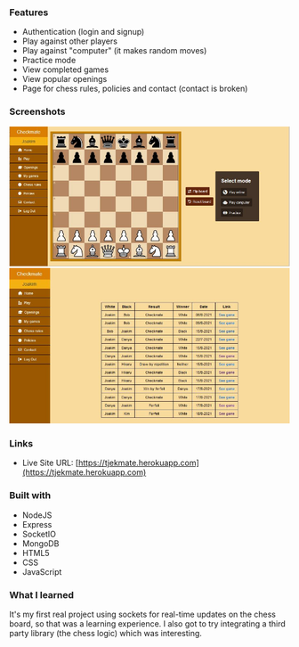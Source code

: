 ### Features

- Authentication (login and signup)
- Play against other players
- Play against "computer" (it makes random moves)
- Practice mode
- View completed games
- View popular openings
- Page for chess rules, policies and contact (contact is broken)

### Screenshots

![theme-dark](./images/practice.JPG)
![theme-light](./images/my-games.JPG)

### Links

- Live Site URL: [https://tjekmate.herokuapp.com](https://tjekmate.herokuapp.com)

### Built with

- NodeJS
- Express
- SocketIO
- MongoDB
- HTML5
- CSS
- JavaScript

### What I learned

It's my first real project using sockets for real-time updates on the chess board, so that was a learning experience. I also got to try integrating a third party library (the chess logic) which was interesting.
